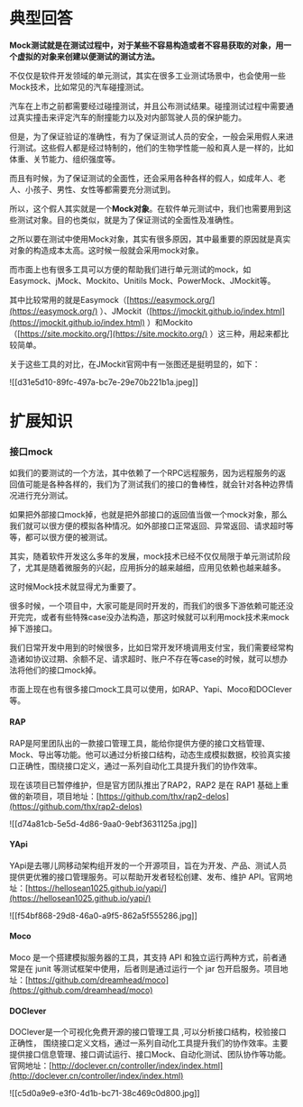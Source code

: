 # 典型回答


**Mock测试就是在测试过程中，对于某些不容易构造或者不容易获取的对象，用一个虚拟的对象来创建以便测试的测试方法。**



不仅仅是软件开发领域的单元测试，其实在很多工业测试场景中，也会使用一些Mock技术，比如常见的汽车碰撞测试。



汽车在上市之前都需要经过碰撞测试，并且公布测试结果。碰撞测试过程中需要通过真实撞击来评定汽车的耐撞能力以及对内部驾驶人员的保护能力。



但是，为了保证验证的准确性，有为了保证测试人员的安全，一般会采用假人来进行测试。这些假人都是经过特制的，他们的生物学性能一般和真人是一样的，比如体重、关节能力、组织强度等。



而且有时候，为了保证测试的全面性，还会采用各种各样的假人，如成年人、老人、小孩子、男性、女性等都需要充分测试到。



所以，这个假人其实就是一个**Mock对象**。在软件单元测试中，我们也需要用到这些测试对象。目的也类似，就是为了保证测试的全面性及准确性。



之所以要在测试中使用Mock对象，其实有很多原因，其中最重要的原因就是真实对象的构造成本太高。这时候一般就会采用mock对象。



而市面上也有很多工具可以方便的帮助我们进行单元测试的mock，如Easymock、jMock、Mockito、Unitils Mock、PowerMock、JMockit等。



其中比较常用的就是Easymock（[https://easymock.org/](https://easymock.org/) ）、JMockit（[https://jmockit.github.io/index.html](https://jmockit.github.io/index.html) ）和Mockito（[https://site.mockito.org/](https://site.mockito.org/) ）这三种，用起来都比较简单。



关于这些工具的对比，在JMockit官网中有一张图还是挺明显的，如下：



![[d31e5d10-89fc-497a-bc7e-29e70b221b1a.jpeg]]



# 扩展知识
### 接口mock


如我们的要测试的一个方法，其中依赖了一个RPC远程服务，因为远程服务的返回值可能是各种各样的，我们为了测试我们的接口的鲁棒性，就会针对各种边界情况进行充分测试。



如果把外部接口mock掉，也就是把外部接口的返回值当做一个mock对象，那么我们就可以很方便的模拟各种情况。如外部接口正常返回、异常返回、请求超时等等，都可以很方便的被测试。



其实，随着软件开发这么多年的发展，mock技术已经不仅仅局限于单元测试阶段了，尤其是随着微服务的兴起，应用拆分的越来越细，应用见依赖也越来越多。



这时候Mock技术就显得尤为重要了。



很多时候，一个项目中，大家可能是同时开发的，而我们的很多下游依赖可能还没开完完，或者有些特殊case没办法构造，那这时候就可以利用mock技术来mock掉下游接口。



我们日常开发中用到的时候很多，比如日常开发环境调用支付宝，我们需要经常构造诸如协议过期、余额不足、请求超时、账户不存在等case的时候，就可以想办法将他们的接口mock掉。



市面上现在也有很多接口mock工具可以使用，如RAP、Yapi、Moco和DOClever等。

#### RAP


RAP是阿里团队出的一款接口管理工具，能给你提供方便的接口文档管理、Mock、导出等功能。他可以通过分析接口结构，动态生成模拟数据，校验真实接口正确性，围绕接口定义，通过一系列自动化工具提升我们的协作效率。



现在该项目已暂停维护，但是官方团队推出了RAP2，RAP2 是在 RAP1 基础上重做的新项目，项目地址：[https://github.com/thx/rap2-delos](https://github.com/thx/rap2-delos)



![[d74a81cb-5e5d-4d86-9aa0-9ebf3631125a.jpg]]

#### YApi


YApi是去哪儿网移动架构组开发的一个开源项目，旨在为开发、产品、测试人员提供更优雅的接口管理服务。可以帮助开发者轻松创建、发布、维护 API。官网地址：[https://hellosean1025.github.io/yapi/](https://hellosean1025.github.io/yapi/)



![[f54bf868-29d8-46a0-a9f5-862a5f555286.jpg]]

#### Moco


Moco 是一个搭建模拟服务器的工具，其支持 API 和独立运行两种方式，前者通常是在 junit 等测试框架中使用，后者则是通过运行一个 jar 包开启服务。项目地址：[https://github.com/dreamhead/moco](https://github.com/dreamhead/moco)



#### DOClever


DOClever是一个可视化免费开源的接口管理工具 ,可以分析接口结构，校验接口正确性， 围绕接口定义文档，通过一系列自动化工具提升我们的协作效率。主要提供接口信息管理、接口调试运行、接口Mock、自动化测试、团队协作等功能。官网地址：[http://doclever.cn/controller/index/index.html](http://doclever.cn/controller/index/index.html)



![[c5d0a9e9-e3f0-4d1b-bc71-38c469c0d800.jpg]]


